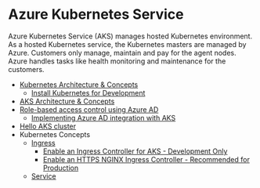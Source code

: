 # Azure Kubernetes Service

Azure Kubernetes Service (AKS) manages hosted Kubernetes environment. As a hosted Kubernetes service, the Kubernetes masters are managed by Azure. Customers only manage, maintain and pay for the agent nodes. Azure handles tasks like health monitoring and maintenance for the customers.

* [Kubernetes Architecture & Concepts](/architecture/k8s-readme.md)
    * [Install Kubernetes for Development](/concepts/k8s-dev-install-readme.md)
* [AKS Architecture & Concepts](/architecture/aks-readme.md)
* [Role-based access control using Azure AD](/concepts/aks-rbac-aad-readme.md)
    * [Implementing Azure AD integration with AKS](/concepts/aks-aad-integration.md)
* [Hello AKS cluster](/concepts/hello-aks.md)
* Kubernetes Concepts
    * [Ingress](/concepts/ingress-readme.md)
        * [Enable an Ingress Controller for AKS - Development Only](/concepts/http-application-routing-readme.md)
        * [Enable an HTTPS NGINX Ingress Controller - Recommended for Production](https://docs.microsoft.com/en-us/azure/aks/ingress-tls)
    * [Service](/concepts/service-readme.md)